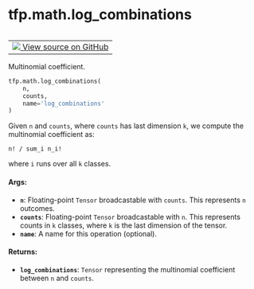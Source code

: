 <div itemscope itemtype="http://developers.google.com/ReferenceObject">
<meta itemprop="name" content="tfp.math.log_combinations" />
<meta itemprop="path" content="Stable" />
</div>

# tfp.math.log_combinations


<table class="tfo-notebook-buttons tfo-api" align="left">

<td>
  <a target="_blank" href="https://github.com/tensorflow/probability/blob/master/tensorflow_probability/python/math/generic.py">
    <img src="https://www.tensorflow.org/images/GitHub-Mark-32px.png" />
    View source on GitHub
  </a>
</td></table>



Multinomial coefficient.

``` python
tfp.math.log_combinations(
    n,
    counts,
    name='log_combinations'
)
```



<!-- Placeholder for "Used in" -->

Given `n` and `counts`, where `counts` has last dimension `k`, we compute
the multinomial coefficient as:

```n! / sum_i n_i!```

where `i` runs over all `k` classes.

#### Args:


* <b>`n`</b>: Floating-point `Tensor` broadcastable with `counts`. This represents `n`
  outcomes.
* <b>`counts`</b>: Floating-point `Tensor` broadcastable with `n`. This represents
  counts in `k` classes, where `k` is the last dimension of the tensor.
* <b>`name`</b>: A name for this operation (optional).


#### Returns:


* <b>`log_combinations`</b>: `Tensor` representing the multinomial coefficient between
  `n` and `counts`.